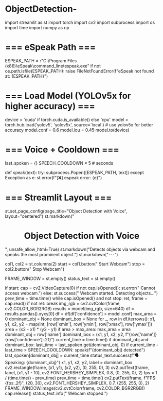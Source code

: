 # ObjectDetection-
import streamlit as st
import torch
import cv2
import subprocess
import os
import time
import numpy as np

# === eSpeak Path ===
ESPEAK_PATH = r"C:\Program Files (x86)\eSpeak\command_line\espeak.exe"
if not os.path.isfile(ESPEAK_PATH):
    raise FileNotFoundError(f"eSpeak not found at: {ESPEAK_PATH}")

# === Load Model (YOLOv5x for higher accuracy) ===
device = 'cuda' if torch.cuda.is_available() else 'cpu'
model = torch.hub.load('yolov5', 'yolov5x', source='local')  # use yolov5x for better accuracy
model.conf = 0.6
model.iou = 0.45
model.to(device)

# === Voice + Cooldown ===
last_spoken = {}
SPEECH_COOLDOWN = 5  # seconds

def speak(text):
    try:
        subprocess.Popen([ESPEAK_PATH, text])
    except Exception as e:
        st.error(f"[❌] espeak error: {e}")

# === Streamlit Layout ===
st.set_page_config(page_title="Object Detection with Voice", layout="centered")
st.markdown("<h1 style='text-align:center;'> Object Detection with Voice</h1>", unsafe_allow_html=True)
st.markdown("Detects objects via webcam and speaks the most prominent object.")
st.markdown("---")

col1, col2 = st.columns(2)
start = col1.button(" Start Webcam")
stop = col2.button(" Stop Webcam")

FRAME_WINDOW = st.empty()
status_text = st.empty()


if start:
    cap = cv2.VideoCapture(0)
    if not cap.isOpened():
        st.error(" Cannot access webcam.")
    else:
        st.success(" Webcam started. Detecting objects...")
        prev_time = time.time()
    while cap.isOpened() and not stop:
            ret, frame = cap.read()
            if not ret:
                break
            img_rgb = cv2.cvtColor(frame, cv2.COLOR_BGR2RGB)
            results = model(img_rgb, size=640)
            df = results.pandas().xyxy[0]
            df = df[df['confidence'] > model.conf]
            max_area = 0
            dominant_obj = None
            dominant_box = None
            for _, row in df.iterrows():
                x1, y1, x2, y2 = map(int, [row['xmin'], row['ymin'], row['xmax'], row['ymax']])
                area = (x2 - x1) * (y2 - y1)
                if area > max_area:
                    max_area = area
                    dominant_obj = row['name']
                    dominant_box = (x1, y1, x2, y2, f"{row['name']} {row['confidence']:.2f}")
            current_time = time.time()
            if dominant_obj and dominant_box:
                last_time = last_spoken.get(dominant_obj, 0)
                if current_time - last_time > SPEECH_COOLDOWN:
                    speak(f"{dominant_obj} detected")
                    last_spoken[dominant_obj] = current_time
                    status_text.success(f"🗣️ Speaking: {dominant_obj}")
                x1, y1, x2, y2, label = dominant_box
                cv2.rectangle(frame, (x1, y1), (x2, y2), (0, 255, 0), 3)
                cv2.putText(frame, label, (x1, y1 - 10),
                            cv2.FONT_HERSHEY_SIMPLEX, 0.8, (0, 255, 0), 2)
            fps = 1 / (time.time() - prev_time)
            prev_time = time.time()
            cv2.putText(frame, f"FPS: {fps:.2f}", (20, 30),
                        cv2.FONT_HERSHEY_SIMPLEX, 0.7, (255, 255, 0), 2)
            FRAME_WINDOW.image(cv2.cvtColor(frame, cv2.COLOR_BGR2RGB))
        cap.release()
        status_text.info(" Webcam stopped.")
